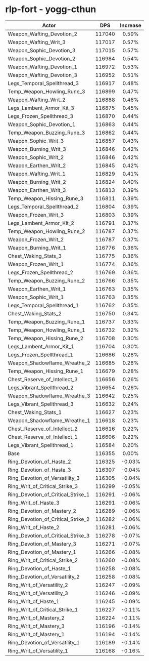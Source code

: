# rlp-fort - yogg-cthun
| Actor | DPS | Increase |
|---|:---:|:---:|
|Weapon_Wafting_Devotion_2|117040|0.59%|
|Weapon_Wafting_Writ_3|117017|0.57%|
|Weapon_Sophic_Devotion_3|117015|0.57%|
|Weapon_Sophic_Devotion_2|116984|0.54%|
|Weapon_Wafting_Devotion_1|116972|0.53%|
|Weapon_Wafting_Devotion_3|116952|0.51%|
|Legs_Temporal_Spellthread_3|116917|0.48%|
|Temp_Weapon_Howling_Rune_3|116899|0.47%|
|Weapon_Wafting_Writ_2|116888|0.46%|
|Legs_Lambent_Armor_Kit_3|116875|0.45%|
|Legs_Frozen_Spellthread_3|116870|0.44%|
|Weapon_Sophic_Devotion_1|116863|0.44%|
|Temp_Weapon_Buzzing_Rune_3|116862|0.44%|
|Weapon_Sophic_Writ_3|116857|0.43%|
|Weapon_Burning_Writ_3|116846|0.42%|
|Weapon_Sophic_Writ_2|116846|0.42%|
|Weapon_Earthen_Writ_2|116845|0.42%|
|Weapon_Wafting_Writ_1|116829|0.41%|
|Weapon_Burning_Writ_2|116824|0.40%|
|Weapon_Earthen_Writ_3|116813|0.39%|
|Temp_Weapon_Hissing_Rune_3|116811|0.39%|
|Legs_Temporal_Spellthread_2|116804|0.39%|
|Weapon_Frozen_Writ_3|116803|0.39%|
|Legs_Lambent_Armor_Kit_2|116791|0.37%|
|Temp_Weapon_Howling_Rune_2|116787|0.37%|
|Weapon_Frozen_Writ_2|116787|0.37%|
|Weapon_Burning_Writ_1|116776|0.36%|
|Chest_Waking_Stats_3|116775|0.36%|
|Weapon_Frozen_Writ_1|116774|0.36%|
|Legs_Frozen_Spellthread_2|116769|0.36%|
|Temp_Weapon_Buzzing_Rune_2|116766|0.35%|
|Weapon_Earthen_Writ_1|116763|0.35%|
|Weapon_Sophic_Writ_1|116763|0.35%|
|Legs_Temporal_Spellthread_1|116762|0.35%|
|Chest_Waking_Stats_2|116750|0.34%|
|Temp_Weapon_Buzzing_Rune_1|116737|0.33%|
|Temp_Weapon_Howling_Rune_1|116732|0.32%|
|Temp_Weapon_Hissing_Rune_2|116708|0.30%|
|Legs_Lambent_Armor_Kit_1|116704|0.30%|
|Legs_Frozen_Spellthread_1|116686|0.28%|
|Weapon_Shadowflame_Wreathe_2|116685|0.28%|
|Temp_Weapon_Hissing_Rune_1|116679|0.28%|
|Chest_Reserve_of_Intellect_3|116656|0.26%|
|Legs_Vibrant_Spellthread_2|116654|0.26%|
|Weapon_Shadowflame_Wreathe_3|116642|0.25%|
|Legs_Vibrant_Spellthread_3|116632|0.24%|
|Chest_Waking_Stats_1|116627|0.23%|
|Weapon_Shadowflame_Wreathe_1|116618|0.23%|
|Chest_Reserve_of_Intellect_2|116616|0.22%|
|Chest_Reserve_of_Intellect_1|116606|0.22%|
|Legs_Vibrant_Spellthread_1|116584|0.20%|
|Base|116355|0.00%|
|Ring_Devotion_of_Haste_2|116325|-0.03%|
|Ring_Devotion_of_Haste_3|116307|-0.04%|
|Ring_Devotion_of_Versatility_3|116305|-0.04%|
|Ring_Writ_of_Critical_Strike_3|116299|-0.05%|
|Ring_Devotion_of_Critical_Strike_1|116291|-0.06%|
|Ring_Writ_of_Haste_3|116291|-0.06%|
|Ring_Devotion_of_Mastery_2|116289|-0.06%|
|Ring_Devotion_of_Critical_Strike_2|116282|-0.06%|
|Ring_Writ_of_Haste_2|116281|-0.06%|
|Ring_Devotion_of_Critical_Strike_3|116278|-0.07%|
|Ring_Devotion_of_Mastery_3|116271|-0.07%|
|Ring_Devotion_of_Mastery_1|116266|-0.08%|
|Ring_Writ_of_Critical_Strike_2|116260|-0.08%|
|Ring_Devotion_of_Haste_1|116258|-0.08%|
|Ring_Devotion_of_Versatility_2|116258|-0.08%|
|Ring_Writ_of_Versatility_2|116247|-0.09%|
|Ring_Writ_of_Versatility_3|116246|-0.09%|
|Ring_Writ_of_Haste_1|116245|-0.09%|
|Ring_Writ_of_Critical_Strike_1|116227|-0.11%|
|Ring_Writ_of_Mastery_2|116224|-0.11%|
|Ring_Writ_of_Mastery_3|116196|-0.14%|
|Ring_Writ_of_Mastery_1|116194|-0.14%|
|Ring_Devotion_of_Versatility_1|116189|-0.14%|
|Ring_Writ_of_Versatility_1|116168|-0.16%|
